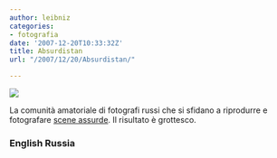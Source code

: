 ```yaml
---
author: leibniz
categories:
- fotografia
date: '2007-12-20T10:33:32Z'
title: Absurdistan
url: "/2007/12/20/Absurdistan/"

---
```

![](https://englishrussia.com/images/encounter_shock/6.jpg)

La comunità amatoriale di fotografi russi che si sfidano a riprodurre e fotografare [scene assurde](https://englishrussia.com/?p=1691). Il risultato è grottesco.


### English Russia
